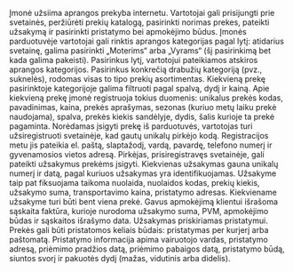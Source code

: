Įmonė užsiima aprangos prekyba internetu. Vartotojai gali prisijungti prie svetainės, peržiūrėti prekių katalogą, pasirinkti norimas prekes, pateikti užsakymą ir pasirinkti pristatymo bei apmokėjimo būdus. 
Įmonės parduotuvėje vartotojai gali rinktis aprangos kategorijas pagal lytį: atidarius svetainę, galima pasirinkti „Moterims“ arba „Vyrams“ (šį pasirinkimą bet kada galima pakeisti). Pasirinkus lytį, vartotojui pateikiamos atskiros aprangos kategorijos. Pasirinkus konkrečią drabužių kategoriją (pvz., suknelės), rodomas visas to tipo prekių asortimentas. Kiekvieną prekę pasirinktoje kategorijoje galima filtruoti pagal spalvą, dydį ir kainą.
Apie kiekvieną prekę įmonė registruoja tokius duomenis: unikalus prekės kodas, pavadinimas, kaina, prekės aprašymas, sezonas (kuriuo metų laiku prekė naudojama), spalva, prekės kiekis sandėlyje, dydis, šalis kurioje ta prekė pagaminta.
Norėdamas įsigyti prekę iš parduotuvės, vartotojas turi užsiregistruoti svetainėje, kad gautų unikalų pirkėjo kodą. Registracijos metu jis pateikia el. paštą, slaptažodį, vardą, pavardę, telefono numerį ir gyvenamosios vietos adresą. 
Pirkėjas, prisiregistravęs svetainėje, gali pateikti užsakymus prekėms įsigyti. Kiekvienas užsakymas gauna unikalų numerį ir datą, pagal kuriuos užsakymas yra identifikuojamas. Užsakyme taip pat fiksuojama taikoma nuolaida, nuolaidos kodas, prekių kiekis, užsakymo suma, transportavimo kaina, pristatymo adresas. Kiekviename užsakyme turi būti bent viena prekė.
Gavus apmokėjimą klientui išrašoma sąskaita faktūra, kurioje nurodoma užsakymo suma, PVM, apmokėjimo būdas ir sąskaitos išrašymo data. Užsakymas priskiriamas pristatymui. Prekės gali būti pristatomos keliais būdais: pristatymas per kurjerį arba paštomatą. Pristatymo informacija apima vairuotojo vardas, pristatymo adresą, priėmimo pradžios datą, priėmimo pabaigos datą, pristatymo būdą, siuntos svorį ir pakuotės dydį (mažas, vidutinis arba didelis). 
